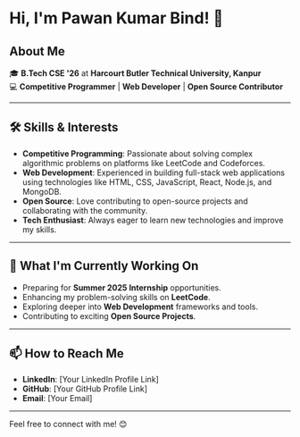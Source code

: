 # Hi, I'm Pawan Kumar Bind! 👋

## About Me

🎓 **B.Tech CSE '26** at **Harcourt Butler Technical University, Kanpur**  
💻 **Competitive Programmer** | **Web Developer** | **Open Source Contributor**

---

## 🛠 Skills & Interests

- **Competitive Programming**: Passionate about solving complex algorithmic problems on platforms like LeetCode and Codeforces.
- **Web Development**: Experienced in building full-stack web applications using technologies like HTML, CSS, JavaScript, React, Node.js, and MongoDB.
- **Open Source**: Love contributing to open-source projects and collaborating with the community.
- **Tech Enthusiast**: Always eager to learn new technologies and improve my skills.

---

## 🌱 What I'm Currently Working On

- Preparing for **Summer 2025 Internship** opportunities.
- Enhancing my problem-solving skills on **LeetCode**.
- Exploring deeper into **Web Development** frameworks and tools.
- Contributing to exciting **Open Source Projects**.

---

## 📫 How to Reach Me

- **LinkedIn**: [Your LinkedIn Profile Link]
- **GitHub**: [Your GitHub Profile Link]
- **Email**: [Your Email]

---

Feel free to connect with me! 😊


